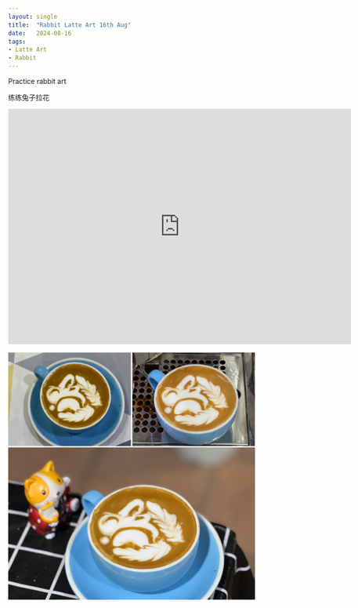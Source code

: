 ```yaml
---
layout: single
title:  "Rabbit Latte Art 16th Aug"
date:   2024-08-16
tags:
- Latte Art
- Rabbit
---
```



Practice rabbit art

练练兔子拉花



<div class="embed-container">
  <iframe
      src="https://www.youtube.com/embed/SI1sYcHJA6s"
      width="700"
      height="480"
      frameborder="0"
      allowfullscreen="true">
  </iframe>
</div>


![](/assets/img/2024/08/16/65D1C262-E1CA-42D3-B676-542581025B4D.JPG)


